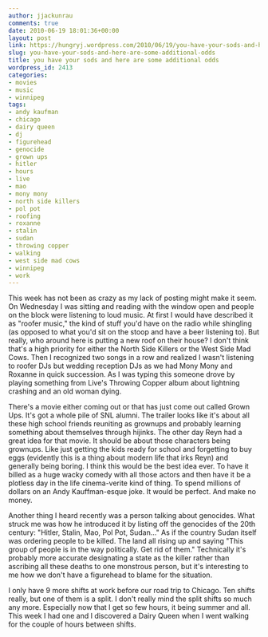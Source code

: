 ```yaml
---
author: jjackunrau
comments: true
date: 2010-06-19 18:01:36+00:00
layout: post
link: https://hungryj.wordpress.com/2010/06/19/you-have-your-sods-and-here-are-some-additional-odds/
slug: you-have-your-sods-and-here-are-some-additional-odds
title: you have your sods and here are some additional odds
wordpress_id: 2413
categories:
- movies
- music
- winnipeg
tags:
- andy kaufman
- chicago
- dairy queen
- dj
- figurehead
- genocide
- grown ups
- hitler
- hours
- live
- mao
- mony mony
- north side killers
- pol pot
- roofing
- roxanne
- stalin
- sudan
- throwing copper
- walking
- west side mad cows
- winnipeg
- work
---
```


This week has not been as crazy as my lack of posting might make it seem. On Wednesday I was sitting and reading with the window open and people on the block were listening to loud music. At first I would have described it as "roofer music," the kind of stuff you'd have on the radio while shingling (as opposed to what you'd sit on the stoop and have a beer listening to). But really, who around here is putting a new roof on their house? I don't think that's a high priority for either the North Side Killers or the West Side Mad Cows. Then I recognized two songs in a row and realized I wasn't listening to roofer DJs but wedding reception DJs as we had Mony Mony and Roxanne in quick succession. As I was typing this someone drove by playing something from Live's Throwing Copper album about lightning crashing and an old woman dying.

There's a movie either coming out or that has just come out called Grown Ups. It's got a whole pile of SNL alumni. The trailer looks like it's about all these high school friends reuniting as grownups and probably learning something about themselves through hijinks. The other day Reyn had a great idea for that movie. It should be about those characters being grownups. Like just getting the kids ready for school and forgetting to buy eggs (evidently this is a thing about modern life that irks Reyn) and generally being boring. I think this would be the best idea ever. To have it billed as a huge wacky comedy with all those actors and then have it be a plotless day in the life cinema-verite kind of thing. To spend millions of dollars on an Andy Kauffman-esque joke. It would be perfect. And make no money.

Another thing I heard recently was a person talking about genocides. What struck me was how he introduced it by listing off the genocides of the 20th century: "Hitler, Stalin, Mao, Pol Pot, Sudan..." As if the country Sudan itself was ordering people to be killed. The land all rising up and saying "This group of people is in the way politically. Get rid of them." Technically it's probably more accurate designating a state as the killer rather than ascribing all these deaths to one monstrous person, but it's interesting to me how we don't have a figurehead to blame for the situation.

I only have 9 more shifts at work before our road trip to Chicago. Ten shifts really, but one of them is a split. I don't really mind the split shifts so much any more. Especially now that I get so few hours, it being summer and all. This week I had one and I discovered a Dairy Queen when I went walking for the couple of hours between shifts. 
